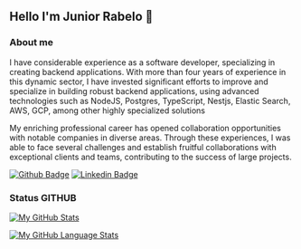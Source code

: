 ## Hello I'm Junior Rabelo 👋

### About me
I have considerable experience as a software developer, specializing in creating backend applications. With more than four years of experience in this dynamic sector, I have invested significant efforts to improve and specialize in building robust backend applications, using advanced technologies such as NodeJS, Postgres, TypeScript, Nestjs, Elastic Search, AWS, GCP, among other highly specialized solutions

My enriching professional career has opened collaboration opportunities with notable companies in diverse areas. Through these experiences, I was able to face several challenges and establish fruitful collaborations with exceptional clients and teams, contributing to the success of large projects.

[![Github Badge](https://img.shields.io/badge/-Github-000?style=flat-square&logo=Github&logoColor=white&link=https://github.com/fagnerpsantos)](https://github.com/rabelojunior105)  [![Linkedin Badge](https://img.shields.io/badge/-LinkedIn-blue?style=flat-square&logo=Linkedin&logoColor=white&link=https://www.linkedin.com/in/fagnerpsantos/)](https://www.linkedin.com/in/junior-rabelo-04b744185/) 


### Status GITHUB

[![My GitHub Stats](https://github-readme-stats.vercel.app/api/?username=RabeloJunior105&count_private=true&theme=tokyonight&showicons=true)]()

[![My GitHub Language Stats](https://github-readme-stats.vercel.app/api/top-langs/?username=RabeloJunior105&langs_count=5&theme=tokyonight)]()
